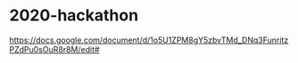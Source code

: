 # 2020-hackathon
https://docs.google.com/document/d/1o5U1ZPM8gY5zbvTMd_DNq3FunritzPZdPu0sOuR8r8M/edit#
